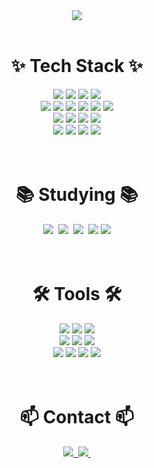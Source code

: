 <!--타이틀 부분-->
<div align="center">
  <img src="https://github.com/user-attachments/assets/071489a7-8b45-48eb-ac72-a0af383ed672" />
</div>
<br>
<!--내용 부분-->
<h1 align="center">✨ Tech Stack ✨</h1>
<div align="center">
  <img src="https://img.shields.io/badge/java-%23ED8B00.svg?style=for-the-badge&logo=openjdk&logoColor=white" />
  <img src="https://img.shields.io/badge/spring-%236DB33F.svg?style=for-the-badge&logo=spring&logoColor=white" />
  <img src="https://img.shields.io/badge/spring boot-6DB33F?style=for-the-badge&logo=springboot&logoColor=white">
  <img src="https://img.shields.io/badge/spring data jpa-6DB33F?style=for-the-badge"> <br>
  
  <img src="https://img.shields.io/badge/html5-%23E34F26.svg?style=for-the-badge&logo=html5&logoColor=white" />
  <img src="https://img.shields.io/badge/css3-%231572B6.svg?style=for-the-badge&logo=css3&logoColor=white" />
  <img src="https://img.shields.io/badge/javascript-%23323330.svg?style=for-the-badge&logo=javascript&logoColor=%23F7DF1E" />
  <img src="https://img.shields.io/badge/jquery-%230769AD.svg?style=for-the-badge&logo=jquery&logoColor=white" />
  <img src="https://img.shields.io/badge/bootstrap-%238511FA.svg?style=for-the-badge&logo=bootstrap&logoColor=white" />
  <img src="https://img.shields.io/badge/react-%2320232a.svg?style=for-the-badge&logo=react&logoColor=%2361DAFB" />  <br>
  
  <img src="https://img.shields.io/badge/Mysql-4479A1.svg?style=for-the-badge&logo=mysql&logoColor=white" />
  <img src="https://img.shields.io/badge/Redis-4479A1.svg?style=for-the-badge&logo=redis&logoColor=white" />
  <img src="https://img.shields.io/badge/Docker-4479A1.svg?style=for-the-badge&logo=Docker&logoColor=white" />
  <img src="https://img.shields.io/badge/Terraform-%23005C0F.svg?style=for-the-badge&logo=Terraform&logoColor=white" /> <br>
  
  <img src="https://img.shields.io/badge/AWS-%23FF9900.svg?style=for-the-badge&logo=amazon-aws&logoColor=white" />
  <img src="https://img.shields.io/badge/Azure-%23FF9900.svg?style=for-the-badge&logo=azure&logoColor=white" />
  <img src="https://img.shields.io/badge/GCP-%23FF9900.svg?style=for-the-badge&logo=google-cloud&logoColor=white" />
  <img src="https://img.shields.io/badge/NCP-%23FF9900.svg?style=for-the-badge&logo=naver&logoColor=white" />
  <!-- <img src="https://img.shields.io/badge/JWT-black?style=for-the-badge&logo=JSON%20web%20tokens" /> -->
  
</div>

<br>
<br>

<h1 align="center">📚 Studying 📚</h1>
<div align="center">
  <img src="https://img.shields.io/badge/Docker-007ACC.svg?style=for-the-badge&logo=docker&logoColor=white" />&nbsp
  <img src="https://img.shields.io/badge/kubernetes-FF4154?style=for-the-badge&logo=kubernetes&logoColor=white" />&nbsp
  <img src="https://img.shields.io/badge/dbeaver-3578E5?style=for-the-badge&logo=dbeaver&logoColor=white" />&nbsp
  <img src="https://img.shields.io/badge/Gradle-02303A.svg?style=for-the-badge&logo=Gradle&logoColor=white" />
  <img src="https://img.shields.io/badge/Thymeleaf-%23005C0F.svg?style=for-the-badge&logo=Thymeleaf&logoColor=white" /> <br>
</div>

<br>
<br>

<h1 align="center">🛠 Tools 🛠</h1>
<div align="center">
<img src="https://img.shields.io/badge/git-%23F05033.svg?style=for-the-badge&logo=git&logoColor=white" />
<img src="https://img.shields.io/badge/github-%23121011.svg?style=for-the-badge&logo=github&logoColor=white" />
<img src="https://img.shields.io/badge/github%20actions-%232671E5.svg?style=for-the-badge&logo=githubactions&logoColor=white" /> <br>
<img src="https://img.shields.io/badge/IntelliJ-000000.svg?style=for-the-badge&logo=intellij-idea&logoColor=white" /> 
<img src="https://img.shields.io/badge/Eclipse-FE7A16.svg?style=for-the-badge&logo=Eclipse&logoColor=white" />
<img src="https://img.shields.io/badge/Visual%20Studio%20Code-0078d7.svg?style=for-the-badge&logo=visual-studio-code&logoColor=white" /> <br>
<img src="https://img.shields.io/badge/jira-%230A0FFF.svg?style=for-the-badge&logo=jira&logoColor=white" />
<img src="https://img.shields.io/badge/Notion-%23000000.svg?style=for-the-badge&logo=notion&logoColor=white" />
<img src="https://img.shields.io/badge/figma-%23F24E1E.svg?style=for-the-badge&logo=figma&logoColor=white" />
<img src="https://img.shields.io/badge/Slack-4A154B?style=for-the-badge&logo=slack&logoColor=white" />
</div>

<br>
<br>

<h1 align="center">📫 Contact 📫</h1>
<div align="center">
  <a href="https://believekim.tistory.com/">
    <img src="https://img.shields.io/badge/Tistory-1EBC8F?style=for-the-badge&logo=Tistory&logoColor=white" />&nbsp
  </a>
  <a href="cain1227@naver.com">
    <img
      src="https://img.shields.io/badge/cain1227@naver.com-D14836?style=for-the-badge&logo=Naver&logoColor=white"/>&nbsp
  </a>
</div>
